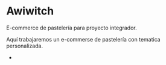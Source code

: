 # Awiwitch
E-commerce de pastelería para proyecto integrador. 

Aquí trabajaremos un e-commerse de pastelería con tematica personalizada.

-
